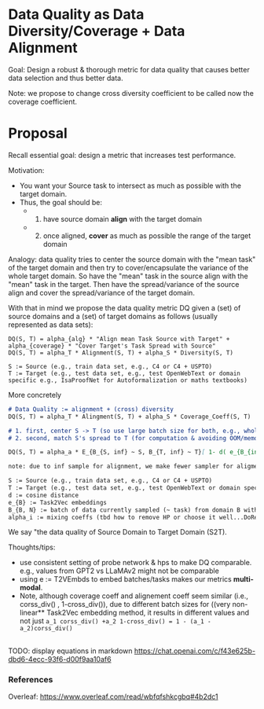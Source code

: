 # Data Quality as Data Diversity/Coverage + Data Alignment

Goal: Design a robust & thorough metric for data quality that causes better data selection and thus better data.

Note: we propose to change cross diversity coefficient to be called now the coverage coefficient. 

# Proposal
Recall essential goal: design a metric that increases test performance. 

Motivation:
- You want your Source task to intersect as much as possible with the target domain.
- Thus, the goal should be:
  - 1. have source domain **align** with the target domain
  - 2. once aligned, **cover** as much as possible the range of the target domain

Analogy: data quality tries to center the source domain with the "mean task" of the target domain and then try to cover/encapsulate the variance of the whole target domain.
So have the "mean" task in the source align with the "mean" task in the target.
Then have the spread/variance of the source align and cover the spread/variance of the target domain.

With that in mind we propose the data quality metric DQ given a (set) of source domains and a (set) of target domains as follows (usually represented as data sets):
```
DQ(S, T) = alpha_{alg} * "Align mean Task Source with Target" + alpha_{coverage} * "Cover Target's Task Spread with Source"
DQ(S, T) = alpha_T * Alignment(S, T) + alpha_S * Diversity(S, T)

S := Source (e.g., train data set, e.g., C4 or C4 + USPTO)
T := Target (e.g., test data set, e.g., test OpenWebText or domain specific e.g., IsaProofNet for Autoformalization or maths textbooks)
```
More concretely
```markdown
# Data Quality := alignment + (cross) diversity
DQ(S, T) = alpha_T * Alingment(S, T) + alpha_S * Coverage_Coeff(S, T)

# 1. first, center S -> T (so use large batch size for both, e.g., whole data set or 1024, 2028)
# 2. second, match S's spread to T (for computation & avoiding OOM/memory issues use smaller batch size, seq length e.g., 512 as in beyond scale)

DQ(S, T) = alpha_a * E_{B_{S, inf} ~ S, B_{T, inf} ~ T}[ 1- d( e_{B_{inf, S}}, e_{B_{inf, T} } ) ] + alpha_c * E_{B_{S, 512} ~ S, B_{T, 512} ~ T}[ d( e_{B_{512, S}}, e_{B_{512, S} } ) ]

note: due to inf sample for alignment, we make fewer sampler for aligment. If exactly inf then a single sample (ideal)

S := Source (e.g., train data set, e.g., C4 or C4 + USPTO)
T := Target (e.g., test data set, e.g., test OpenWebText or domain specific e.g., IsaProofNet for Autoformalization or maths textbooks)
d := cosine distance
e_{B} := Task2Vec embeddings
B_{B, N} := batch of data currently sampled (~ task) from domain B with N examples.
alpha_i := mixing coeffs (tbd how to remove HP or choose it well...DoReMi? Or good Hps that works in different settings or specific domains e.g., AF)
```
We say "the data quality of Source Domain to Target Domain (S2T).

Thoughts/tips:
- use consistent setting of probe network & hps to make DQ comparable. e.g., values from GPT2 vs LLaMAv2 might not be comparable
- using e := T2VEmbds to embed batches/tasks makes our metrics **multi-modal**.
- Note, although coverage coeff and alignement coeff seem similar (i.e., corss_div() , 1-cross_div()), due to different batch sizes for ((very non-linear** Task2Vec embedding method, it results in different values and not just `a_1 corss_div() +a_2 1-cross_div() = 1 - (a_1 - a_2)corss_div()`

##

TODO: display equations in markdown https://chat.openai.com/c/f43e625b-dbd6-4ecc-93f6-d00f9aa10af6 

### References

Overleaf: https://www.overleaf.com/read/wbfqfshkcgbq#4b2dc1
